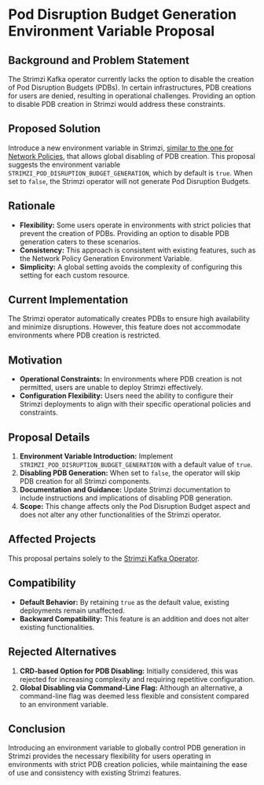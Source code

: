 # Pod Disruption Budget Generation Environment Variable Proposal

## Background and Problem Statement

The Strimzi Kafka operator currently lacks the option to disable the creation of Pod Disruption Budgets (PDBs). In certain infrastructures, PDB creations for users are denied, resulting in operational challenges. Providing an option to disable PDB creation in Strimzi would address these constraints.

## Proposed Solution

Introduce a new environment variable in Strimzi, [similar to the one for Network Policies](https://github.com/strimzi/proposals/blob/main/028-network-policy-generation-environment-variable.md), that allows global disabling of PDB creation. This proposal suggests the environment variable `STRIMZI_POD_DISRUPTION_BUDGET_GENERATION`, which by default is `true`. When set to `false`, the Strimzi operator will not generate Pod Disruption Budgets.

## Rationale

- **Flexibility:** Some users operate in environments with strict policies that prevent the creation of PDBs. Providing an option to disable PDB generation caters to these scenarios.
- **Consistency:** This approach is consistent with existing features, such as the Network Policy Generation Environment Variable.
- **Simplicity:** A global setting avoids the complexity of configuring this setting for each custom resource.

## Current Implementation

The Strimzi operator automatically creates PDBs to ensure high availability and minimize disruptions. However, this feature does not accommodate environments where PDB creation is restricted.

## Motivation

- **Operational Constraints:** In environments where PDB creation is not permitted, users are unable to deploy Strimzi effectively.
- **Configuration Flexibility:** Users need the ability to configure their Strimzi deployments to align with their specific operational policies and constraints.

## Proposal Details

1. **Environment Variable Introduction:** Implement `STRIMZI_POD_DISRUPTION_BUDGET_GENERATION` with a default value of `true`.
2. **Disabling PDB Generation:** When set to `false`, the operator will skip PDB creation for all Strimzi components.
3. **Documentation and Guidance:** Update Strimzi documentation to include instructions and implications of disabling PDB generation.
4. **Scope:** This change affects only the Pod Disruption Budget aspect and does not alter any other functionalities of the Strimzi operator.

## Affected Projects

This proposal pertains solely to the [Strimzi Kafka Operator](https://github.com/strimzi/strimzi-kafka-operator).

## Compatibility

- **Default Behavior:** By retaining `true` as the default value, existing deployments remain unaffected.
- **Backward Compatibility:** This feature is an addition and does not alter existing functionalities.

## Rejected Alternatives

1. **CRD-based Option for PDB Disabling:** Initially considered, this was rejected for increasing complexity and requiring repetitive configuration.
2. **Global Disabling via Command-Line Flag:** Although an alternative, a command-line flag was deemed less flexible and consistent compared to an environment variable.

## Conclusion

Introducing an environment variable to globally control PDB generation in Strimzi provides the necessary flexibility for users operating in environments with strict PDB creation policies, while maintaining the ease of use and consistency with existing Strimzi features.
